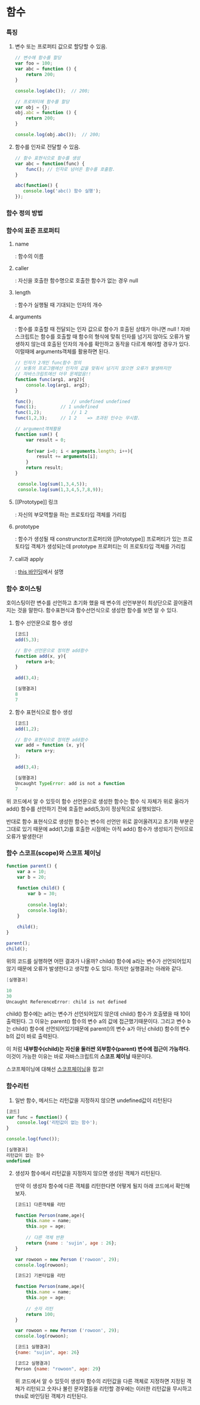 # 함수



### 특징

1. 변수 또는 프로퍼티 값으로 할당할 수 있음.

   ``` javascript
   // 변수에 함수를 할당
   var foo = 100; 
   var abc = function () {
       return 200;
   }
   
   console.log(abc());  // 200;
   
   // 프로퍼티에 함수를 할당
   var obj = {}; 
   obj.abc = function () {
       return 200;
   }
   
   console.log(obj.abc());  // 200;
   ```

   

2. 함수를 인자로 전달할 수 있음.

   ``` javascript
   // 함수 표현식으로 함수를 생성
   var abc = function(func) {
       func(); // 인자로 넘어온 함수를 호출함.
   }
   
   abc(function() {
      console.log('abc() 함수 실행');
   });
   ```

   

### 함수 정의 방법









### 함수의 표준 프로퍼티

1. name

   : 함수의 이름

   

2. caller

   : 자신을 호출한 함수명으로 호출한 함수가 없는 경우 null

   

3. length 

   : 함수가 실행될 때 기대되는 인자의 개수

   

4. arguments

   : 함수를 호출할 때 전달되는 인자 값으로 함수가 호출된 상태가 아니면 null !
   자바스크립트는 함수를 호출할 때 함수의 형식에 맞춰 인자를 넘기지 않아도 오류가 발생하지 않는데 호출된 인자의 개수를 확인하고 동작을 다르게 해야할 경우가 있다. 이럴때에 arguments객체를 활용하면 된다.

   ``` javascript
   // 인자가 2개인 func함수 정의 
   // 보통의 프로그램에선 인자의 값을 맞춰서 넘기지 않으면 오류가 발생하지만
   // 자바스크립트에선 아무 문제없음!! 
   function func(arg1, arg2){
       console.log(arg1, arg2);
   }
   
   func();				// undefined undefined
   func(1);			// 1 undefined 
   func(1,2);			// 1 2
   func(1,2,3);		// 1 2    => 초과된 인수는 무시함.
   
   // argument객체활용
   function sum() {
       var result = 0;
       
       for(var i=0; i < arguments.length; i++){
           result += arguments[i];
       }
       return result;
   }
   
    console.log(sum(1,3,4,5));
    console.log(sum(1,3,4,5,7,8,9));
   ```

   

   

5. [[Prototype]] 링크

   : 자신의 부모역할을 하는 프로토타입 객체를 가리킴

   

6. prototype

   : 함수가 생성될 때  construnctor프로퍼티와 [[Prototype]] 프로퍼티가 있는 프로토타입 객체가 생성되는데 prototype 프로퍼티는 이 프로토타입 객체를 가리킴

   

7. call과 apply 

   :  [this 바인딩](thisbinding.md)에서 설명

    

### 함수 호이스팅

호이스팅이란 변수를 선언하고 초기화 했을 때 변수의 선언부분이 최상단으로 끌어올려지는 것을 말한다.  함수표현식과 함수선언식으로 생성한 함수를 보면 알 수 있다. 

1. 함수 선언문으로 함수 생성

   ``` javascript
   [코드]
   add(5,3);
   
   // 함수 선언문으로 정의한 add함수
   function add(x, y){
       return a+b;
   }
   
   add(3,4);
   ```

   ``` javascript
   [실행결과]
   8
   7
   ```

2. 함수 표현식으로 함수 생성

   ``` javascript
   [코드]
   add(1,2);
   
   // 함수 표현식으로 정의한 add함수
   var add = function (x, y){
       return x+y;
   };
   
   add(3,4); 
   ```

   ``` javascript
   [실행결과]
   Uncaught TypeError: add is not a function
   7
   ```

   

위 코드에서 알 수 있듯이 함수 선언문으로 생성한 함수는 함수 식 자체가 위로 올라가 add() 함수를 선언하기 전에 호출한 add(5,3)이 정상적으로 실행되었다. 

반대로 함수 표현식으로 생성한 함수는 변수의 선언만 위로 끌어올려지고 초기화 부분은 그대로 있기 때문에 add(1,2)를 호출한 시점에는 아직 add() 함수가 생성되기 전이므로 오류가 발생한다! 



### 함수 스코프(scope)와 스코프 체이닝

``` javascript
function parent() {
    var a = 10; 
    var b = 20; 
    
    function child() {
        var b = 30; 
        
        console.log(a);
        console.log(b);
    }
    
    child();
}

parent();
child();
```

위의 코드를 실행하면 어떤 결과가 나올까?  child() 함수에 a라는 변수가 선언되어있지 않기 때문에 오류가 발생한다고 생각할 수도 있다. 하지만 실행결과는 아래와 같다.

``` java
[실행결과]

10
30
Uncaught ReferenceError: child is not defined

```

child() 함수에는 a라는 변수가 선언되어있지 않은데 child() 함수가 호출됐을 때 10이출력된다.  그 이유는 parent() 함수의 변수 a의 값에 접근했기때문이다.  그리고 변수 b는 child() 함수에 선언되어있기때문에 parent()의 변수 a가 아닌 child() 함수의 변수 b의 값이 바로 출력된다.

이 처럼 **내부함수(child)는 자신을 둘러싼 외부함수(parent) 변수에 접근이 가능하다.** 이것이 가능한 이유는 바로 자바스크립트의 **스코프 체이닝** 때문이다.  

스코프체이닝에 대해선 [스코프체이닝](/executioncontext/executioncontext.md)을 참고! 



### 함수리턴

1.  일반 함수, 메서드는 리턴값을 지정하지 않으면 undefined값이 리턴된다

   ``` javascript
   [코드]
   var func = function() {
       console.log('리턴값이 없는 함수');
   }
   
   console.log(func());
   ```

   ``` javascript
   [실행결과]
   리턴값이 없는 함수
   undefined
   ```

   

2. 생성자 함수에서 리턴값을 지정하지 않으면 생성된 객체가 리턴된다. 

   만약 이 생성자 함수에 다른 객체를 리턴한다면 어떻게 될지 아래 코드에서 확인해보자.

   ``` javascript
   [코드1] 다른객체를 리턴
   
   function Person(name,age){
       this.name = name;
       this.age = age;
       
       // 다른 객체 반환
       return {name : 'sujin', age : 26};
   }
   
   var rowoon = new Person ('rowoon', 29);
   console.log(rowoon);
   
   [코드2] 기본타입을 리턴
   
   function Person(name,age){
       this.name = name;
       this.age = age;
       
       // 숫자 리턴
       return 100;
   }
   
   var rowoon = new Person ('rowoon', 29);
   console.log(rowoon);
   ```

   ``` javascript
   [코드1 실행결과]
   {name: "sujin", age: 26}
   
   [코드2 실행결과]
   Person {name: "rowoon", age: 29}
   ```

   위 코드에서 알 수 있듯이 생성자 함수의 리턴값을  다른 객체로 지정하면 지정된 객체가 리턴되고 숫자나 불린 문자열등을 리턴할 경우에는 이러한 리턴값을 무시하고 this로 바인딩된 객체가 리턴된다.















